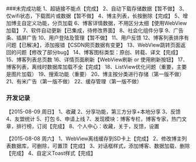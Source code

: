 ###未完成功能
1、超链接不能点【完成】
2、自动下载存储数据【暂不做】
3、仅wifi状态，下载图片或数据【暂不做】
4、博主列表，长按删除【完成】
5、增加博主自定义功能，分页加载
6、博客详情数据，不用区分太细【使用WebView加载】
7、软件自动更新【已集成，待修改界面】
8、社会化组件分享
9、广告条、插屏广告
10、用户登陆及管理【暂不做】
11、用户反馈
12、博客列表排序有问题【已解决】，添加报错【CSDN网页数据有变更】
13、WebView跳转页面返回的问题【修改了部分bug】
14、博客图标类型：原创、转载、译文【完成】
15、博客列表总页数
16、详情页面刷新【WebView刷新 or 使用刷新按钮】
17、博客列表，离线时数据库加载不全【完成】
18、ListView优化问题（重要，主要是图片加载）
19、搜索功能（重要）
20、博主按分类进行存储（第一版不做）
21、有米广告（第一版不做）
22、缓存管理（第一版不做）


### 开发记录
【2015-08-09 周日】
1、收藏
2、分享功能，第三方分享+本地分享
3、反馈
4、友盟统计
5、打包
6、申请上线
7、发现模块：博客专栏，博客专家，热门文章，排行榜，订阅【完成】
8、个人中心：收藏，关于，反馈，设置

【2015-08-08 周六】
1、WebView离线缓存到SD卡上【完成】
2、修改博主列表数据库，可删除，可置顶【完成】
3、对话框样式，添加博客、数据加载、删除【完成】
4、自定义Toast样式【完成】

